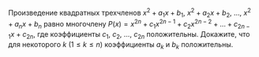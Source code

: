 Произведение квадратных трехчленов $x^2 +a_1x+b_1$, $x^2 +a_2x+b_2$,
$\dots$, $x^2 +a_n x+b_n$ равно многочлену 
$P(x)= x^{2n} +c_1x^{2n-1} +c_2x^{2n-2} +\dots + c_{2n-1}x + c_{2n}$, 
где коэффициенты $c_1$, $c_2$, $\dots$, $c_{2n}$ положительны. 
Докажите, что для некоторого $k$ ($1 \leq k \leq n$) коэффициенты $a_k$ и $b_k$ положительны.